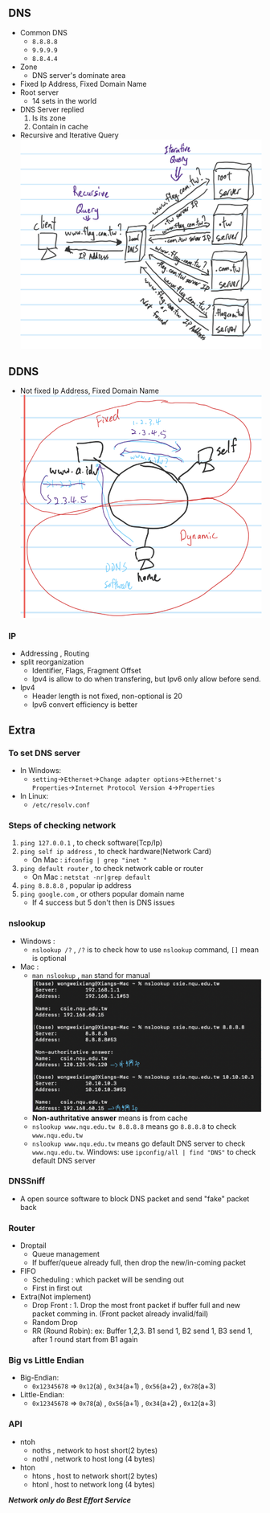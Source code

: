 ## **DNS**
- Common DNS 
    - `8.8.8.8`
    - `9.9.9.9`
    - `8.8.4.4`
- Zone 
    - DNS server's dominate area
- Fixed Ip Address, Fixed Domain Name
- Root server
    - 14 sets in the world
- DNS Server replied
    1. Is its zone
    2. Contain in cache
- Recursive and Iterative Query
![Week3_RnI_Query](Images/Week3.Query.png)
## **DDNS**
- Not fixed Ip Address, Fixed Domain Name
![DDNS1](Images/Week3.DDNS1.png)
### **IP**
- Addressing , Routing
- split reorganization 
    - Identifier, Flags, Fragment Offset
    - Ipv4 is allow to do when transfering, but Ipv6 only allow before send.
- Ipv4
    - Header length is not fixed, non-optional is 20
    - Ipv6 convert efficiency is better
## **Extra**
### **To set DNS server**
- In Windows: 
    - `setting`->`Ethernet`->`Change adapter options`->`Ethernet's Properties`->`Internet Protocol Version 4`->`Properties`
- In Linux: 
    - `/etc/resolv.conf`
### **Steps of checking network**
1. `ping 127.0.0.1` , to check software(Tcp/Ip)
2. `ping self ip address` , to check hardware(Network Card)
    - On Mac : `ifconfig | grep "inet "`
3. `ping default router` , to check network cable or router
    - On Mac : `netstat -nr|grep default`
4. `ping 8.8.8.8` , popular ip address
5. `ping google.com` , or others popular domain name
    - If 4 success but 5 don't then is DNS issues

### **nslookup**
- Windows :
    - `nslookup /?` , `/?` is to check how to use `nslookup` command, `[]` mean is optional
- Mac :
    - `man nslookup` , `man` stand for manual
![nslookup_csie.nqu.edu.tw](Images/Week3.nslookup.png)
    - **Non-authritative answer** means is from cache
    - `nslookup www.nqu.edu.tw 8.8.8.8` means go `8.8.8.8` to check `www.nqu.edu.tw`
    - `nslookup www.nqu.edu.tw` means go default DNS server to check `www.nqu.edu.tw`. Windows: use `ipconfig/all | find "DNS"` to check default DNS server
### **DNSSniff**
- A open source software to block DNS packet and send "fake" packet back

### **Router**
- Droptail
    - Queue management
    - If buffer/queue already full, then drop the new/in-coming packet
- FIFO
    - Scheduling : which packet will be sending out
    - First in first out
- Extra(Not implement)
    - Drop Front : 1. Drop the most front packet if buffer full and new packet comming in. (Front packet already invalid/fail)
    - Random Drop 
    - RR (Round Robin): ex: Buffer 1,2,3. B1 send 1, B2 send 1, B3 send 1, after 1 round start from B1 again
### **Big vs Little Endian**
- Big-Endian:
    - `0x12345678` => `0x12`(a) , `0x34`(a+1) , `0x56`(a+2) , `0x78`(a+3)
- Little-Endian:
    - `0x12345678` => `0x78`(a) , `0x56`(a+1) , `0x34`(a+2) , `0x12`(a+3)

### **API**
- ntoh
    - noths , network to host short(2 bytes)
    - nothl , network to host long (4 bytes)
- hton
    - htons , host to network short(2 bytes)
    - htonl , host to network long (4 bytes)

_**Network only do Best Effort Service**_